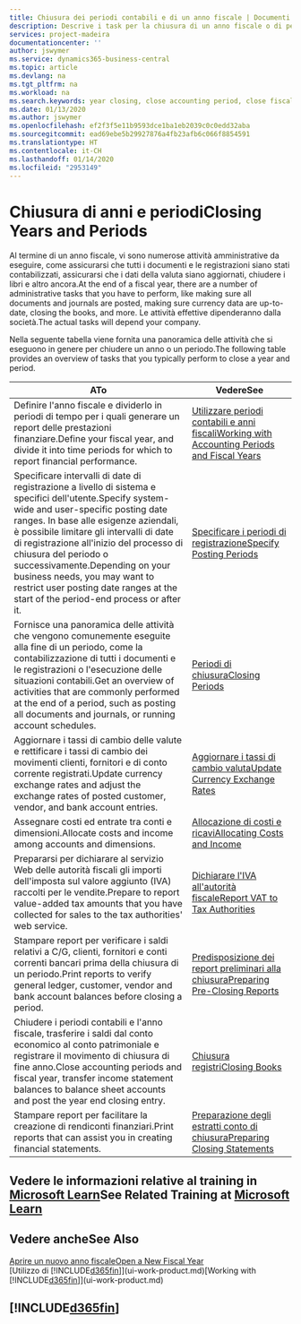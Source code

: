 ```yaml
---
title: Chiusura dei periodi contabili e di un anno fiscale | Documenti Microsoft
description: Descrive i task per la chiusura di un anno fiscale o di periodi contabili, ad esempio, per garantire che documenti e registrazioni vengano contabilizzati e per verificare i saldi di conti correnti.
services: project-madeira
documentationcenter: ''
author: jswymer
ms.service: dynamics365-business-central
ms.topic: article
ms.devlang: na
ms.tgt_pltfrm: na
ms.workload: na
ms.search.keywords: year closing, close accounting period, close fiscal year, bank account detailed trial balance
ms.date: 01/13/2020
ms.author: jswymer
ms.openlocfilehash: ef2f3f5e11b9593dce1ba1eb2039c0c0edd32aba
ms.sourcegitcommit: ead69ebe5b29927876a4fb23afb6c066f8854591
ms.translationtype: HT
ms.contentlocale: it-CH
ms.lasthandoff: 01/14/2020
ms.locfileid: "2953149"
---
```

# <a name="closing-years-and-periods"></a><span data-ttu-id="87508-103">Chiusura di anni e periodi</span><span class="sxs-lookup"><span data-stu-id="87508-103">Closing Years and Periods</span></span>
<span data-ttu-id="87508-104">Al termine di un anno fiscale, vi sono numerose attività amministrative da eseguire, come assicurarsi che tutti i documenti e le registrazioni siano stati contabilizzati, assicurarsi che i dati della valuta siano aggiornati, chiudere i libri e altro ancora.</span><span class="sxs-lookup"><span data-stu-id="87508-104">At the end of a fiscal year, there are a number of administrative tasks that you have to perform, like making sure all documents and journals are posted, making sure currency data are up-to-date, closing the books, and more.</span></span> <span data-ttu-id="87508-105">Le attività effettive dipenderanno dalla società.</span><span class="sxs-lookup"><span data-stu-id="87508-105">The actual tasks will depend your company.</span></span>

<span data-ttu-id="87508-106">Nella seguente tabella viene fornita una panoramica delle attività che si eseguono in genere per chiudere un anno o un periodo.</span><span class="sxs-lookup"><span data-stu-id="87508-106">The following table provides an overview of tasks that you typically perform to close a year and period.</span></span>

| <span data-ttu-id="87508-107">A</span><span class="sxs-lookup"><span data-stu-id="87508-107">To</span></span> | <span data-ttu-id="87508-108">Vedere</span><span class="sxs-lookup"><span data-stu-id="87508-108">See</span></span> |
| --- | --- |
| <span data-ttu-id="87508-109">Definire l'anno fiscale e dividerlo in periodi di tempo per i quali generare un report delle prestazioni finanziare.</span><span class="sxs-lookup"><span data-stu-id="87508-109">Define your fiscal year, and divide it into time periods for which to report financial performance.</span></span> | [<span data-ttu-id="87508-110">Utilizzare periodi contabili e anni fiscali</span><span class="sxs-lookup"><span data-stu-id="87508-110">Working with Accounting Periods and Fiscal Years</span></span>](finance-accounting-periods-and-fiscal-years.md)|
| <span data-ttu-id="87508-111">Specificare intervalli di date di registrazione a livello di sistema e specifici dell'utente.</span><span class="sxs-lookup"><span data-stu-id="87508-111">Specify system-wide and user-specific posting date ranges.</span></span> <span data-ttu-id="87508-112">In base alle esigenze aziendali, è possibile limitare gli intervalli di date di registrazione all'inizio del processo di chiusura del periodo o successivamente.</span><span class="sxs-lookup"><span data-stu-id="87508-112">Depending on your business needs, you may want to restrict user posting date ranges at the start of the period-end process or after it.</span></span> |[<span data-ttu-id="87508-113">Specificare i periodi di registrazione</span><span class="sxs-lookup"><span data-stu-id="87508-113">Specify Posting Periods</span></span>](finance-how-specify-posting-periods.md) |
| <span data-ttu-id="87508-114">Fornisce una panoramica delle attività che vengono comunemente eseguite alla fine di un periodo, come la contabilizzazione di tutti i documenti e le registrazioni o l'esecuzione delle situazioni contabili.</span><span class="sxs-lookup"><span data-stu-id="87508-114">Get an overview of activities that are commonly performed at the end of a period, such as posting all documents and journals, or running account schedules.</span></span> |[<span data-ttu-id="87508-115">Periodi di chiusura</span><span class="sxs-lookup"><span data-stu-id="87508-115">Closing Periods</span></span>](year-how-complete-period-end-processes.md) |
| <span data-ttu-id="87508-116">Aggiornare i tassi di cambio delle valute e rettificare i tassi di cambio dei movimenti clienti, fornitori e di conto corrente registrati.</span><span class="sxs-lookup"><span data-stu-id="87508-116">Update currency exchange rates and adjust the exchange rates of posted customer, vendor, and bank account entries.</span></span> |[<span data-ttu-id="87508-117">Aggiornare i tassi di cambio valuta</span><span class="sxs-lookup"><span data-stu-id="87508-117">Update Currency Exchange Rates</span></span>](finance-how-update-currencies.md) |
| <span data-ttu-id="87508-118">Assegnare costi ed entrate tra conti e dimensioni.</span><span class="sxs-lookup"><span data-stu-id="87508-118">Allocate costs and income among accounts and dimensions.</span></span> |[<span data-ttu-id="87508-119">Allocazione di costi e ricavi</span><span class="sxs-lookup"><span data-stu-id="87508-119">Allocating Costs and Income</span></span>](year-allocate-costs-income.md) |
| <span data-ttu-id="87508-120">Prepararsi per dichiarare al servizio Web delle autorità fiscali gli importi dell'imposta sul valore aggiunto (IVA) raccolti per le vendite.</span><span class="sxs-lookup"><span data-stu-id="87508-120">Prepare to report value-added tax amounts that you have collected for sales to the tax authorities' web service.</span></span> |[<span data-ttu-id="87508-121">Dichiarare l'IVA all'autorità fiscale</span><span class="sxs-lookup"><span data-stu-id="87508-121">Report VAT to Tax Authorities</span></span>](finance-how-report-vat.md)|
| <span data-ttu-id="87508-122">Stampare report per verificare i saldi relativi a C/G, clienti, fornitori e conti correnti bancari prima della chiusura di un periodo.</span><span class="sxs-lookup"><span data-stu-id="87508-122">Print reports to verify general ledger, customer, vendor and bank account balances before closing a period.</span></span> |[<span data-ttu-id="87508-123">Predisposizione dei report preliminari alla chiusura</span><span class="sxs-lookup"><span data-stu-id="87508-123">Preparing Pre-Closing Reports</span></span>](year-prepare-preclose-reports.md) |
| <span data-ttu-id="87508-124">Chiudere i periodi contabili e l'anno fiscale, trasferire i saldi dal conto economico al conto patrimoniale e registrare il movimento di chiusura di fine anno.</span><span class="sxs-lookup"><span data-stu-id="87508-124">Close accounting periods and fiscal year, transfer income statement balances to balance sheet accounts and post the year end closing entry.</span></span> |[<span data-ttu-id="87508-125">Chiusura registri</span><span class="sxs-lookup"><span data-stu-id="87508-125">Closing Books</span></span>](year-close-books.md) |
| <span data-ttu-id="87508-126">Stampare report per facilitare la creazione di rendiconti finanziari.</span><span class="sxs-lookup"><span data-stu-id="87508-126">Print reports that can assist you in creating financial statements.</span></span> |[<span data-ttu-id="87508-127">Preparazione degli estratti conto di chiusura</span><span class="sxs-lookup"><span data-stu-id="87508-127">Preparing Closing Statements</span></span>](year-prepare-close-statement.md) |

## <a name="see-related-training-at-microsoft-learnlearnmodulesclose-fiscal-year-dynamics-365-business-centralindex"></a><span data-ttu-id="87508-128">Vedere le informazioni relative al training in [Microsoft Learn](/learn/modules/close-fiscal-year-dynamics-365-business-central/index)</span><span class="sxs-lookup"><span data-stu-id="87508-128">See Related Training at [Microsoft Learn](/learn/modules/close-fiscal-year-dynamics-365-business-central/index)</span></span>

## <a name="see-also"></a><span data-ttu-id="87508-129">Vedere anche</span><span class="sxs-lookup"><span data-stu-id="87508-129">See Also</span></span>
[<span data-ttu-id="87508-130">Aprire un nuovo anno fiscale</span><span class="sxs-lookup"><span data-stu-id="87508-130">Open a New Fiscal Year</span></span>](finance-how-open-new-fiscal-year.md)  
<span data-ttu-id="87508-131">[Utilizzo di [!INCLUDE[d365fin](includes/d365fin_md.md)]](ui-work-product.md)</span><span class="sxs-lookup"><span data-stu-id="87508-131">[Working with [!INCLUDE[d365fin](includes/d365fin_md.md)]](ui-work-product.md)</span></span>

## [!INCLUDE[d365fin](includes/free_trial_md.md)]  
